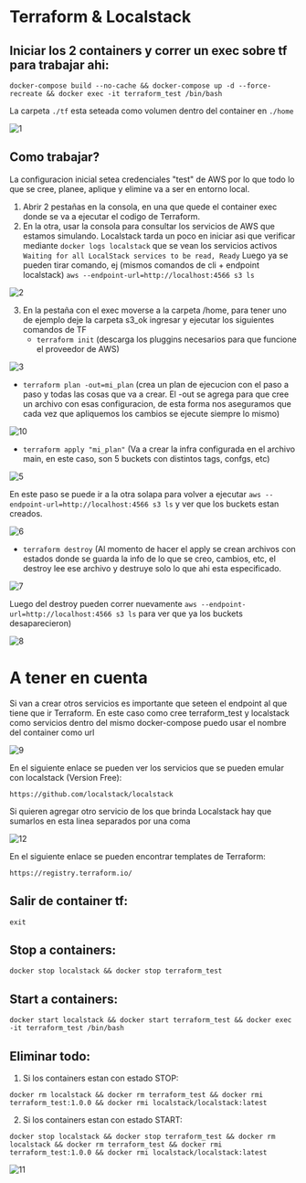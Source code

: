 # Terraform & Localstack

## Iniciar los 2 containers y correr un exec sobre tf para trabajar ahi:

```docker-compose build --no-cache && docker-compose up -d --force-recreate && docker exec -it terraform_test /bin/bash```

La carpeta ```./tf``` esta seteada como volumen dentro del container en ```./home```

![1](images/1.png)

## Como trabajar?

La configuracion inicial setea credenciales "test" de AWS por lo que todo lo que se cree, planee, aplique y elimine va a ser en entorno local.
1) Abrir 2 pestañas en la consola, en una que quede el container exec donde se va a ejecutar el codigo de Terraform.
2) En la otra, usar la consola para consultar los servicios de AWS que estamos simulando. Localstack tarda un poco en iniciar asi que verificar mediante ```docker logs localstack``` que se vean los servicios activos
```Waiting for all LocalStack services to be read, Ready```
Luego ya se pueden tirar comando, ej (mismos comandos de cli + endpoint localstack)
```aws --endpoint-url=http://localhost:4566 s3 ls```

![2](images/2.png)

3) En la pestaña con el exec moverse a la carpeta /home, para tener uno de ejemplo deje la carpeta s3_ok ingresar y ejecutar los siguientes comandos de TF
    - ```terraform init``` (descarga los pluggins necesarios para que funcione el proveedor de AWS)

![3](images/3.png)

- ```terraform plan -out=mi_plan``` (crea un plan de ejecucion con el paso a paso y todas las cosas que va a crear. El -out se agrega para que cree un archivo con esas configuracion, de esta forma nos aseguramos que cada vez que apliquemos los cambios se ejecute siempre lo mismo)

![10](images/10.png)

- ```terraform apply "mi_plan"``` (Va a crear la infra configurada en el archivo main, en este caso, son 5 buckets con distintos tags, confgs, etc)

![5](images/5.png)

En este paso se puede ir a la otra solapa para volver a ejecutar ```aws --endpoint-url=http://localhost:4566 s3 ls``` y ver que los buckets estan creados. 

![6](images/6.png)

- ```terraform destroy``` (Al momento de hacer el apply se crean archivos con estados donde se guarda la info de lo que se creo, cambios, etc, el destroy lee ese archivo y destruye solo lo que ahi esta especificado. 
    
![7](images/7.png)
    
Luego del destroy pueden correr nuevamente ```aws --endpoint-url=http://localhost:4566 s3 ls``` para ver que ya los buckets desaparecieron)

![8](images/8.png)

# A tener en cuenta 

Si van a crear otros servicios es importante que seteen el endpoint al que tiene que ir Terraform.
En este caso como cree terraform_test y localstack como servicios dentro del mismo docker-compose puedo usar el nombre
del container como url

![9](images/9.png)

En el siguiente enlace se pueden ver los servicios que se pueden emular con localstack (Version Free):

```https://github.com/localstack/localstack```

Si quieren agregar otro servicio de los que brinda Localstack hay que sumarlos en esta linea separados por una coma

![12](images/12.png)

En el siguiente enlace se pueden encontrar templates de Terraform:

```https://registry.terraform.io/```

## Salir de container tf:

```exit```

## Stop a containers:

```docker stop localstack && docker stop terraform_test```

## Start a containers:

```docker start localstack && docker start terraform_test && docker exec -it terraform_test /bin/bash```

## Eliminar todo:

1) Si los containers estan con estado STOP:

```docker rm localstack && docker rm terraform_test && docker rmi terraform_test:1.0.0 && docker rmi localstack/localstack:latest```

2) Si los containers estan con estado START:

```docker stop localstack && docker stop terraform_test && docker rm localstack && docker rm terraform_test && docker rmi terraform_test:1.0.0 && docker rmi localstack/localstack:latest```

![11](images/11.png)
